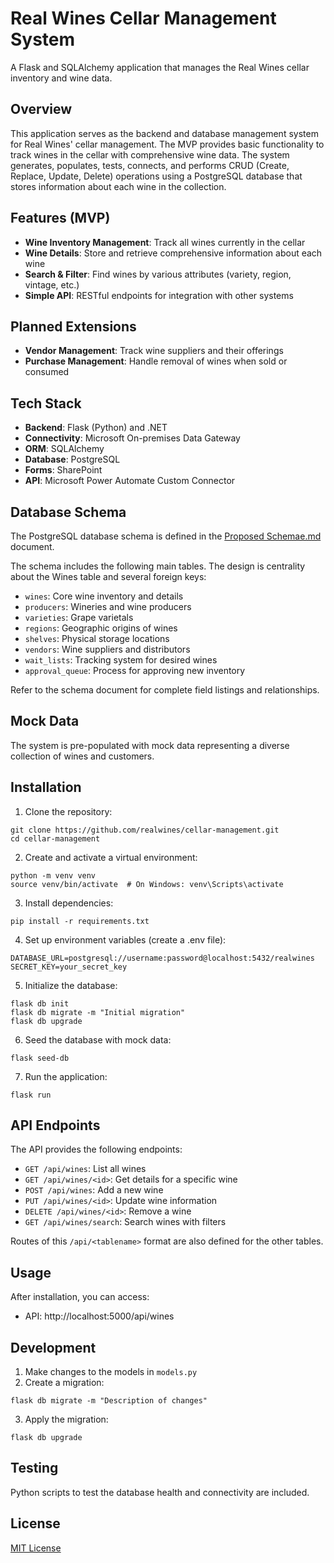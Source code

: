 # Real Wines Cellar Management System

A Flask and SQLAlchemy application that manages the Real Wines cellar inventory and wine data.

## Overview

This application serves as the backend and database management system for Real Wines' cellar management. The MVP provides basic functionality to track wines in the cellar with comprehensive wine data. The system generates, populates, tests, connects, and performs CRUD (Create, Replace, Update, Delete) operations using a PostgreSQL database that stores information about each wine in the collection.

## Features (MVP)

- **Wine Inventory Management**: Track all wines currently in the cellar
- **Wine Details**: Store and retrieve comprehensive information about each wine
- **Search & Filter**: Find wines by various attributes (variety, region, vintage, etc.)
- **Simple API**: RESTful endpoints for integration with other systems

## Planned Extensions

- **Vendor Management**: Track wine suppliers and their offerings
- **Purchase Management**: Handle removal of wines when sold or consumed

## Tech Stack

- **Backend**: Flask (Python) and .NET
- **Connectivity**: Microsoft On-premises Data Gateway
- **ORM**: SQLAlchemy
- **Database**: PostgreSQL
- **Forms**: SharePoint
- **API**: Microsoft Power Automate Custom Connector

## Database Schema

The PostgreSQL database schema is defined in the [Proposed Schemae.md](Proposed%20Schemae.md) document. 

The schema includes the following main tables. The design is centrality about the Wines table and several foreign keys:

- `wines`: Core wine inventory and details
- `producers`: Wineries and wine producers
- `varieties`: Grape varietals
- `regions`: Geographic origins of wines
- `shelves`: Physical storage locations
- `vendors`: Wine suppliers and distributors
- `wait_lists`: Tracking system for desired wines
- `approval_queue`: Process for approving new inventory

Refer to the schema document for complete field listings and relationships.

## Mock Data

The system is pre-populated with mock data representing a diverse collection of wines and customers.

## Installation

1. Clone the repository:
```
git clone https://github.com/realwines/cellar-management.git
cd cellar-management
```

2. Create and activate a virtual environment:
```
python -m venv venv
source venv/bin/activate  # On Windows: venv\Scripts\activate
```

3. Install dependencies:
```
pip install -r requirements.txt
```

4. Set up environment variables (create a .env file):
```
DATABASE_URL=postgresql://username:password@localhost:5432/realwines
SECRET_KEY=your_secret_key
```

5. Initialize the database:
```
flask db init
flask db migrate -m "Initial migration"
flask db upgrade
```

6. Seed the database with mock data:
```
flask seed-db
```

7. Run the application:
```
flask run
```

## API Endpoints

The API provides the following endpoints:

- `GET /api/wines`: List all wines
- `GET /api/wines/<id>`: Get details for a specific wine
- `POST /api/wines`: Add a new wine
- `PUT /api/wines/<id>`: Update wine information
- `DELETE /api/wines/<id>`: Remove a wine
- `GET /api/wines/search`: Search wines with filters

Routes of this `/api/<tablename>` format are also defined for the other tables.

## Usage

After installation, you can access:

- API: http://localhost:5000/api/wines

## Development

1. Make changes to the models in `models.py`
2. Create a migration:
```
flask db migrate -m "Description of changes"
```
3. Apply the migration:
```
flask db upgrade
```

## Testing

Python scripts to test the database health and connectivity are included.

## License

[MIT License](LICENSE)
